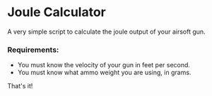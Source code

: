 # Joule Calculator
A very simple script to calculate the joule output of your airsoft gun.

### Requirements:
- You must know the velocity of your gun in feet per second.
- You must know what ammo weight you are using, in grams.

That's it!
